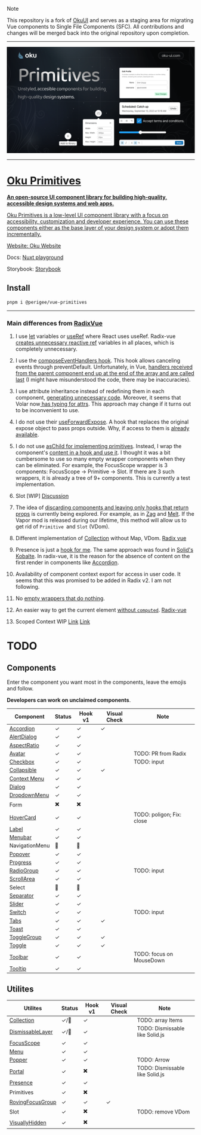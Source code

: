 > [!NOTE]
> This repository is a fork of [OkuUI](https://github.com/oku-ui/primitives) and serves as a staging area for migrating Vue components to Single File Components (SFC). All contributions and changes will be merged back into the original repository upon completion.

---

<a href="https://oku-ui.com">
  <img alt="Oku UI hero image" src="https://github.com/oku-ui/primitives/blob/main/.github/assets/primitives-cover.png?raw=true"
</a>

---

# Oku Primitives

**An open-source UI component library for building high-quality, accessible design systems and web apps.**

Oku Primitives is a low-level UI component library with a focus on accessibility, customization and developer experience. You can use these components either as the base layer of your design system or adopt them incrementally.

Website: [Oku Website](https://oku-ui.com)

Docs: [Nuxt playground](https://vue-primitives-docs.netlify.app/)

Storybook: [Storybook](https://vue-primitives.netlify.app)

## Install

```sh
pnpm i @perigee/vue-primitives
```

---

### Main differences from [RadixVue](https://github.com/radix-vue/radix-vue)

1) I use [let](https://github.com/perigee-ui/vue-primitives/blob/7c341db59fdfdb0cc88dfa6614d6c390b6856780/packages/vue-primitives/src/hover-card/HoverCardRoot.vue#L22) variables or [useRef](https://github.com/perigee-ui/vue-primitives/blob/7c341db59fdfdb0cc88dfa6614d6c390b6856780/packages/vue-primitives/src/hooks/useRef.ts#L18) where React uses useRef. Radix-vue [creates unnecessary reactive ref](https://github.com/radix-vue/radix-vue/blob/3f0f965fcf6fc3901e4fbbedf9a68dcb7d706f3f/packages/radix-vue/src/HoverCard/HoverCardRoot.vue#L64) variables in all places, which is completely unnecessary.

2) I use the [composeEventHandlers hook](https://github.com/radix-ui/primitives/blob/660060a765634e9cc7bf4513f41e8dabc9824d74/packages/core/primitive/src/primitive.tsx#L1). This hook allows canceling events through preventDefault. Unfortunately, in Vue, [handlers received from the parent component end up at the end of the array and are called last](https://github.com/vuejs/core-vapor/blob/30583b9ee1c696d3cb836f0bfd969793e57e849d/packages/runtime-core/src/vnode.ts#L886) (I might have misunderstood the code, there may be inaccuracies).

3) I use attribute inheritance instead of redefining them in each component, [generating unnecessary code](https://github.com/radix-vue/radix-vue/blob/3f0f965fcf6fc3901e4fbbedf9a68dcb7d706f3f/packages/radix-vue/src/shared/useForwardProps.ts#L16). Moreover, it seems that Volar now[ has typing for attrs](https://github.com/vuejs/language-tools/pull/4103). This approach may change if it turns out to be inconvenient to use.

4) I do not use their [useForwardExpose](https://github.com/radix-vue/radix-vue/blob/3f0f965fcf6fc3901e4fbbedf9a68dcb7d706f3f/packages/radix-vue/src/shared/useForwardExpose.ts#L21). A hook that replaces the original expose object to pass props outside. Why, if access to them is [already available](https://vuejs.org/api/component-instance.html#props).

5) I do not use [asChild for implementing primitives](https://github.com/radix-vue/radix-vue/blob/3f0f965fcf6fc3901e4fbbedf9a68dcb7d706f3f/packages/radix-vue/src/Menu/MenuContentImpl.vue#L274). Instead, I wrap the component's [content in a hook and use it](https://github.com/perigee-ui/vue-primitives/blob/a991db71fbecf364cd0b8479b294606236b104b4/packages/vue-primitives/src/dialog/DialogContentModal.vue#L65). I thought it was a bit cumbersome to use so many empty wrapper components when they can be eliminated. For example, the FocusScope wrapper is 3 components: FocusScope -> Primitive -> Slot. If there are 3 such wrappers, it is already a tree of 9+ components.
This is currently a test implementation.

6) Slot [WIP] [Discussion](https://github.com/radix-vue/radix-vue/discussions/1324)

7) The idea of [discarding components and leaving only hooks that return props](https://github.com/perigee-ui/vue-primitives/blob/feat/hooks/packages/vue-primitives/src/accordion/AccordionItem.vue) is currently being explored. For example, as in [Zag](https://zagjs.com/components/react/accordion) and [Melt](https://melt-ui.com/docs/introduction). If the Vapor mod is released during our lifetime, this method will allow us to get rid of `Primitive `and `Slot` (VDom).

8) Different implementation of [Collection](https://github.com/perigee-ui/vue-primitives/blob/7c341db59fdfdb0cc88dfa6614d6c390b6856780/packages/vue-primitives/src/collection/Collection.ts#L29) without Map, VDom. [Radix vue](https://github.com/radix-vue/radix-vue/blob/3f0f965fcf6fc3901e4fbbedf9a68dcb7d706f3f/packages/radix-vue/src/Collection/Collection.ts#L59)

9) Presence is just a [hook for me](https://github.com/perigee-ui/vue-primitives/blob/7c341db59fdfdb0cc88dfa6614d6c390b6856780/packages/vue-primitives/src/presence/usePresence.ts#L8). The same approach was found in [Solid's Kobalte](https://github.com/corvudev/corvu/blob/main/packages/solid-presence/src/presence.ts). In radix-vue, it is the reason for the absence of content on the first render in components like [Accordion](https://github.com/radix-vue/radix-vue/issues/978).

10) Availability of component context export for access in user code. It seems that this was promised to be added in Radix v2. I am not following.

11) No [empty wrappers that do nothing](https://github.com/radix-vue/radix-vue/blob/3f0f965fcf6fc3901e4fbbedf9a68dcb7d706f3f/packages/radix-vue/src/AlertDialog/AlertDialogTrigger.vue).

12) An easier way to get the current element [without `computed`](https://github.com/perigee-ui/vue-primitives/blob/7c341db59fdfdb0cc88dfa6614d6c390b6856780/packages/vue-primitives/src/hooks/useForwardElement.ts#L4). [Radix-vue](https://github.com/radix-vue/radix-vue/blob/3f0f965fcf6fc3901e4fbbedf9a68dcb7d706f3f/packages/radix-vue/src/shared/useForwardExpose.ts#L9C9-L9C23)

13) Scoped Context WIP [Link](https://github.com/facebook/react/issues/23287) [Link](https://so-so.dev/react/scoped-context/)

# TODO

## Components

Enter the component you want most in the components, leave the emojis and follow.

**Developers can work on unclaimed components**.

| Component                                                                                       | Status | Hook v1 | Visual Check | Note                      |
| ----------------------------------------------------------------------------------------------- | ------ | ------- | ------------ | ------------------------- |
| [Accordion](https://vue-primitives.netlify.app/?path=/story/components-accordion--single)       | ✓      | ✓       | ✓            |                           |
| [AlertDialog](https://vue-primitives.netlify.app/?path=/story/components-alertdialog--styled)   | ✓      | ✓       |              |                           |
| [AspectRatio](https://vue-primitives.netlify.app/?path=/story/components-aspectratio--styled)   | ✓      | ✓       |              |                           |
| [Avatar](https://vue-primitives.netlify.app/?path=/story/components-avatar--styled)             | ✓      | ✓       |              | TODO: PR from Radix       |
| [Checkbox](https://vue-primitives.netlify.app/?path=/story/components-checkbox--styled)         | ✓      | ✓       |              | TODO: input               |
| [Collapsible](https://vue-primitives.netlify.app/?path=/story/components-collapsible--styled)   | ✓      | ✓       | ✓            |                           |
| [Context Menu](https://vue-primitives.netlify.app/?path=/story/components-contextmenu--styled)  | ✓      | ✓       |              |                           |
| [Dialog](https://vue-primitives.netlify.app/?path=/story/components-dialog--styled)             | ✓      | ✓       |              |                           |
| [DropdownMenu](https://vue-primitives.netlify.app/?path=/story/components-dropdownmenu--styled) | ✓      | ✓       |              |                           |
| Form                                                                                            | ✖️      | ✖️       |              |                           |
| [HoverCard](https://vue-primitives.netlify.app/?path=/story/components-hovercard--chromatic)    | ✓      | ✓       |              | TODO: poligon; Fix: close |
| [Label](https://vue-primitives.netlify.app/?path=/story/components-label--styled)               | ✓      | ✓       |              |                           |
| [Menubar](https://vue-primitives.netlify.app/?path=/story/components-menubar--styled)           | ✓      | ✓       |              |                           |
| NavigationMenu                                                                                  | 🚧      | 🚧       |              |                           |
| [Popover](https://vue-primitives.netlify.app/?path=/story/components-popover--styled)           | ✓      | ✓       |              |                           |
| [Progress](https://vue-primitives.netlify.app/?path=/story/components-progress--styled)         | ✓      | ✓       |              |                           |
| [RadioGroup](https://vue-primitives.netlify.app/?path=/story/components-radiogroup--styled)     | ✓      | ✓       |              | TODO: input               |
| [ScrollArea](https://vue-primitives.netlify.app/?path=/story/components-scrollarea--basic)      | ✓      | ✓       |              |                           |
| Select                                                                                          | 🚧      | 🚧       |              |                           |
| [Separator](https://vue-primitives.netlify.app/?path=/story/components-separator--styled)       | ✓      | ✓       |              |                           |
| [Slider](https://vue-primitives.netlify.app/?path=/story/components-slider--styled)             | ✓      | ✓       |              |                           |
| [Switch](https://vue-primitives.netlify.app/?path=/story/components-switch--styled)             | ✓      | ✓       |              | TODO: input               |
| [Tabs](https://vue-primitives.netlify.app/?path=/story/components-tabs--styled)                 | ✓      | ✓       | ✓            |                           |
| [Toast](https://vue-primitives.netlify.app/?path=/story/components-toast--styled)               | ✓      | ✓       |              |                           |
| [ToggleGroup](https://vue-primitives.netlify.app/?path=/story/components-togglegroup--single)   | ✓      | ✓       | ✓            |                           |
| [Toggle](https://vue-primitives.netlify.app/?path=/story/components-toggle--styled)             | ✓      | ✓       | ✓            |                           |
| [Toolbar](https://vue-primitives.netlify.app/?path=/story/components-toolbar--styled)           | ✓      | ✓       |              | TODO: focus on MouseDown  |
| [Tooltip](https://vue-primitives.netlify.app/?path=/story/components-tooltip--styled)           | ✓      | ✓       |              |                           |

## Utilites

| Utilites                                                                                              | Status | Hook v1 | Visual Check | Note                            |
| ----------------------------------------------------------------------------------------------------- | ------ | ------- | ------------ | ------------------------------- |
| [Collection](https://vue-primitives.netlify.app/?path=/story/utilities-rovingfocusgroup--basic)       | ✓/🚧    | ✓       |              | TODO: array Items               |
| [DismissableLayer](https://vue-primitives.netlify.app/?path=/story/utilities-dismissablelayer--basic) | ✓/🚧    | ✓       |              | TODO: Dismissable like Solid.js |
| [FocusScope](https://vue-primitives.netlify.app/?path=/story/utilities-focusscope--basic)             | ✓      | ✓       |              |                                 |
| [Menu](https://vue-primitives.netlify.app/?path=/story/utilities-menu--styled)                        | ✓      | ✓       |              |                                 |
| [Popper](https://vue-primitives.netlify.app/?path=/story/utilities-popper--styled)                    | ✓      | ✓       |              | TODO: Arrow                     |
| [Portal](https://vue-primitives.netlify.app/?path=/story/utilities-portal--base)                      | ✓      | ✖️       |              | TODO: Dismissable like Solid.js |
| [Presence](https://vue-primitives.netlify.app/?path=/story/utilities-presence--basic)                 | ✓      | ✓       |              |                                 |
| Primitives                                                                                            | ✓      | ✖️       |              |                                 |
| [RovingFocusGroup](https://vue-primitives.netlify.app/?path=/story/utilities-rovingfocusgroup--basic) | ✓      | ✓       | ✓            |                                 |
| Slot                                                                                                  | ✓      | ✖️       |              | TODO: remove VDom               |
| [VisuallyHidden](https://vue-primitives.netlify.app/?path=/story/utilities-visuallyhidden--basic)     | ✓      | ✖️       |              |                                 |
